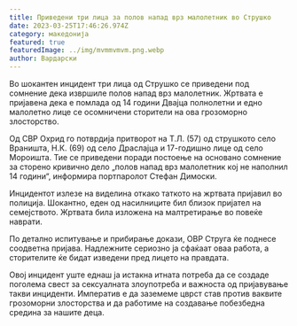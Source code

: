 ```yaml
---
title: Приведени три лица за полов напад врз малолетник во Струшко
date: 2023-03-25T17:46:26.974Z
category: македонија
featured: true
featuredImage: ../img/mvmmvmvm.png.webp
author: Вардарски
---
```


Во шокантен инцидент три лица од Струшко се приведени под сомнение дека извршиле полов напад врз малолетник. Жртвата е пријавена дека е помлада од 14 години Двајца полнолетни и едно малолетно лице се осомничени сторители на ова грозоморно злосторство.

Од СВР Охрид го потврдија притворот на Т.Л. (57) од струшкото село Враништа, Н.К. (69) од село Драслајца и 17-годишно лице од село Мороишта. Тие се приведени поради постоење на основано сомнение за сторено кривично дело „полов напад врз малолетник кој не наполнил 14 години“, информира портпаролот Стефан Димоски.

Инцидентот излезе на виделина откако таткото на жртвата пријавил во полиција. Шокантно, еден од насилниците бил близок пријател на семејството. Жртвата била изложена на малтретирање во повеќе наврати.

По детално испитување и прибирање докази, ОВР Струга ќе поднесе соодветна пријава. Надлежните сериозно ја сфаќаат оваа работа, а сторителите ќе бидат изведени пред лицето на правдата.

Овој инцидент уште еднаш ја истакна итната потреба да се создаде поголема свест за сексуалната злоупотреба и важноста од пријавување такви инциденти. Императив е да заземеме цврст став против ваквите грозоморни злосторства и да работиме на создавање побезбедна средина за нашите деца.
